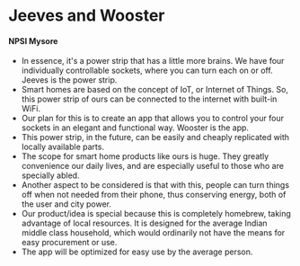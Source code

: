 # Jeeves and Wooster
#### NPSI Mysore
- In essence, it's a power strip that has a little more brains. We have four individually controllable sockets, where you can turn each on or off. Jeeves is the power strip.
- Smart homes are based on the concept of IoT, or Internet of Things. So, this power strip of ours can be connected to the internet with built-in WiFi.
- Our plan for this is to create an app that allows you to control your four sockets in an elegant and functional way. Wooster is the app.
- This power strip, in the future, can be easily and cheaply replicated with locally available parts.
- The scope for smart home products like ours is huge. They greatly convenience our daily lives, and are especially useful to those who are specially abled.
- Another aspect to be considered is that with this, people can turn things off when not needed from their phone, thus conserving energy, both of the user and city power.
- Our product/idea is special because this is completely homebrew, taking advantage of local resources. It is designed for the average Indian middle class household, which would ordinarily not have the means for easy procurement or use.
- The app will be optimized for easy use by the average person.
